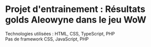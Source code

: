 # Projet d'entrainement : Résultats golds Aleowyne dans le jeu WoW
Technologies utilisées : HTML, CSS, TypeScript, PHP  
Pas de framework CSS, JavaScript, PHP
